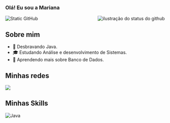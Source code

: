 
### Olá! Eu sou a Mariana 

<img align='right' src="https://github-readme-stats.vercel.app/api?username=MarianaFagundes&show_icons=true&title_color=783c00&text_color=af552e&icon_color=783c00&bg_color=f8efd4&cache_seconds=2300" alt="ilustração do status do github">


<img src="https://img.shields.io/static/v1?label=Overview&message=Mariana Fagundes&color=f8efd4&style=for-the-badge&logo=GitHub" alt="Static GitHub">

## Sobre mim

- 🤔 Desbravando Java.
- 🎓 Estudando Análise e desenvolvimento de Sistemas.
- 🌱 Aprendendo mais sobre Banco de Dados.


## Minhas redes
<a href="https://www.instagram.com/mycodebymari" alt="Instagram" target="_blank">
  <img src="https://img.shields.io/badge/-Instagram-DF0174?style=for-the-badge&labelColor=DF0174&logo=instagram&logoColor=white&link=https://www.instagram.com/USERNAME">
</a>

## Minhas Skills

![Java](https://img.shields.io/badge/-Java-333333?style=flat&logo=Java&logoColor=007396)
